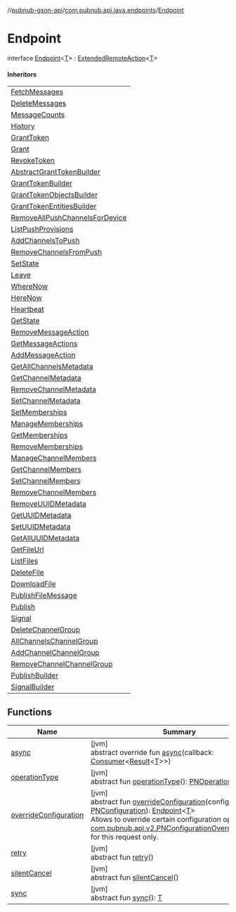 //[pubnub-gson-api](../../../index.md)/[com.pubnub.api.java.endpoints](../index.md)/[Endpoint](index.md)

# Endpoint

interface [Endpoint](index.md)&lt;[T](index.md)&gt; : [ExtendedRemoteAction](../../../../../pubnub-kotlin/pubnub-kotlin-core-api/pubnub-kotlin-core-api/com.pubnub.api.endpoints.remoteaction/-extended-remote-action/index.md)&lt;[T](index.md)&gt; 

#### Inheritors

| |
|---|
| [FetchMessages](../-fetch-messages/index.md) |
| [DeleteMessages](../-delete-messages/index.md) |
| [MessageCounts](../-message-counts/index.md) |
| [History](../-history/index.md) |
| [GrantToken](../../com.pubnub.api.java.endpoints.access/-grant-token/index.md) |
| [Grant](../../com.pubnub.api.java.endpoints.access/-grant/index.md) |
| [RevokeToken](../../com.pubnub.api.java.endpoints.access/-revoke-token/index.md) |
| [AbstractGrantTokenBuilder](../../com.pubnub.api.java.endpoints.access.builder/-abstract-grant-token-builder/index.md) |
| [GrantTokenBuilder](../../com.pubnub.api.java.endpoints.access.builder/-grant-token-builder/index.md) |
| [GrantTokenObjectsBuilder](../../com.pubnub.api.java.endpoints.access.builder/-grant-token-objects-builder/index.md) |
| [GrantTokenEntitiesBuilder](../../com.pubnub.api.java.endpoints.access.builder/-grant-token-entities-builder/index.md) |
| [RemoveAllPushChannelsForDevice](../../com.pubnub.api.java.endpoints.push/-remove-all-push-channels-for-device/index.md) |
| [ListPushProvisions](../../com.pubnub.api.java.endpoints.push/-list-push-provisions/index.md) |
| [AddChannelsToPush](../../com.pubnub.api.java.endpoints.push/-add-channels-to-push/index.md) |
| [RemoveChannelsFromPush](../../com.pubnub.api.java.endpoints.push/-remove-channels-from-push/index.md) |
| [SetState](../../com.pubnub.api.java.endpoints.presence/-set-state/index.md) |
| [Leave](../../com.pubnub.api.java.endpoints.presence/-leave/index.md) |
| [WhereNow](../../com.pubnub.api.java.endpoints.presence/-where-now/index.md) |
| [HereNow](../../com.pubnub.api.java.endpoints.presence/-here-now/index.md) |
| [Heartbeat](../../com.pubnub.api.java.endpoints.presence/-heartbeat/index.md) |
| [GetState](../../com.pubnub.api.java.endpoints.presence/-get-state/index.md) |
| [RemoveMessageAction](../../com.pubnub.api.java.endpoints.message_actions/-remove-message-action/index.md) |
| [GetMessageActions](../../com.pubnub.api.java.endpoints.message_actions/-get-message-actions/index.md) |
| [AddMessageAction](../../com.pubnub.api.java.endpoints.message_actions/-add-message-action/index.md) |
| [GetAllChannelsMetadata](../../com.pubnub.api.java.endpoints.objects_api.channel/-get-all-channels-metadata/index.md) |
| [GetChannelMetadata](../../com.pubnub.api.java.endpoints.objects_api.channel/-get-channel-metadata/index.md) |
| [RemoveChannelMetadata](../../com.pubnub.api.java.endpoints.objects_api.channel/-remove-channel-metadata/index.md) |
| [SetChannelMetadata](../../com.pubnub.api.java.endpoints.objects_api.channel/-set-channel-metadata/index.md) |
| [SetMemberships](../../com.pubnub.api.java.endpoints.objects_api.memberships/-set-memberships/index.md) |
| [ManageMemberships](../../com.pubnub.api.java.endpoints.objects_api.memberships/-manage-memberships/index.md) |
| [GetMemberships](../../com.pubnub.api.java.endpoints.objects_api.memberships/-get-memberships/index.md) |
| [RemoveMemberships](../../com.pubnub.api.java.endpoints.objects_api.memberships/-remove-memberships/index.md) |
| [ManageChannelMembers](../../com.pubnub.api.java.endpoints.objects_api.members/-manage-channel-members/index.md) |
| [GetChannelMembers](../../com.pubnub.api.java.endpoints.objects_api.members/-get-channel-members/index.md) |
| [SetChannelMembers](../../com.pubnub.api.java.endpoints.objects_api.members/-set-channel-members/index.md) |
| [RemoveChannelMembers](../../com.pubnub.api.java.endpoints.objects_api.members/-remove-channel-members/index.md) |
| [RemoveUUIDMetadata](../../com.pubnub.api.java.endpoints.objects_api.uuid/-remove-u-u-i-d-metadata/index.md) |
| [GetUUIDMetadata](../../com.pubnub.api.java.endpoints.objects_api.uuid/-get-u-u-i-d-metadata/index.md) |
| [SetUUIDMetadata](../../com.pubnub.api.java.endpoints.objects_api.uuid/-set-u-u-i-d-metadata/index.md) |
| [GetAllUUIDMetadata](../../com.pubnub.api.java.endpoints.objects_api.uuid/-get-all-u-u-i-d-metadata/index.md) |
| [GetFileUrl](../../com.pubnub.api.java.endpoints.files/-get-file-url/index.md) |
| [ListFiles](../../com.pubnub.api.java.endpoints.files/-list-files/index.md) |
| [DeleteFile](../../com.pubnub.api.java.endpoints.files/-delete-file/index.md) |
| [DownloadFile](../../com.pubnub.api.java.endpoints.files/-download-file/index.md) |
| [PublishFileMessage](../../com.pubnub.api.java.endpoints.files/-publish-file-message/index.md) |
| [Publish](../../com.pubnub.api.java.endpoints.pubsub/-publish/index.md) |
| [Signal](../../com.pubnub.api.java.endpoints.pubsub/-signal/index.md) |
| [DeleteChannelGroup](../../com.pubnub.api.java.endpoints.channel_groups/-delete-channel-group/index.md) |
| [AllChannelsChannelGroup](../../com.pubnub.api.java.endpoints.channel_groups/-all-channels-channel-group/index.md) |
| [AddChannelChannelGroup](../../com.pubnub.api.java.endpoints.channel_groups/-add-channel-channel-group/index.md) |
| [RemoveChannelChannelGroup](../../com.pubnub.api.java.endpoints.channel_groups/-remove-channel-channel-group/index.md) |
| [PublishBuilder](../../com.pubnub.api.java.v2.endpoints.pubsub/-publish-builder/index.md) |
| [SignalBuilder](../../com.pubnub.api.java.v2.endpoints.pubsub/-signal-builder/index.md) |

## Functions

| Name | Summary |
|---|---|
| [async](index.md#149557464%2FFunctions%2F126356644) | [jvm]<br>abstract override fun [async](index.md#149557464%2FFunctions%2F126356644)(callback: [Consumer](../../../../../pubnub-kotlin/pubnub-kotlin-core-api/pubnub-kotlin-core-api/com.pubnub.api.v2.callbacks/-consumer/index.md)&lt;[Result](../../../../../pubnub-kotlin/pubnub-kotlin-core-api/pubnub-kotlin-core-api/com.pubnub.api.v2.callbacks/-result/index.md)&lt;[T](index.md)&gt;&gt;) |
| [operationType](../../com.pubnub.api.java.v2.endpoints.pubsub/-signal-builder/index.md#1414065386%2FFunctions%2F126356644) | [jvm]<br>abstract fun [operationType](../../com.pubnub.api.java.v2.endpoints.pubsub/-signal-builder/index.md#1414065386%2FFunctions%2F126356644)(): [PNOperationType](../../../../../pubnub-kotlin/pubnub-kotlin-core-api/pubnub-kotlin-core-api/com.pubnub.api.enums/-p-n-operation-type/index.md) |
| [overrideConfiguration](override-configuration.md) | [jvm]<br>abstract fun [overrideConfiguration](override-configuration.md)(configuration: [PNConfiguration](../../../../../pubnub-kotlin/pubnub-kotlin-core-api/pubnub-kotlin-core-api/com.pubnub.api.v2/-p-n-configuration/index.md)): [Endpoint](index.md)&lt;[T](index.md)&gt;<br>Allows to override certain configuration options (see [com.pubnub.api.v2.PNConfigurationOverride.Builder](../../../../../pubnub-kotlin/pubnub-kotlin-core-api/pubnub-kotlin-core-api/com.pubnub.api.v2/-p-n-configuration-override/-builder/index.md)) for this request only. |
| [retry](../../com.pubnub.api.java.v2.endpoints.pubsub/-signal-builder/index.md#2020801116%2FFunctions%2F126356644) | [jvm]<br>abstract fun [retry](../../com.pubnub.api.java.v2.endpoints.pubsub/-signal-builder/index.md#2020801116%2FFunctions%2F126356644)() |
| [silentCancel](../../com.pubnub.api.java.v2.endpoints.pubsub/-signal-builder/index.md#-675955969%2FFunctions%2F126356644) | [jvm]<br>abstract fun [silentCancel](../../com.pubnub.api.java.v2.endpoints.pubsub/-signal-builder/index.md#-675955969%2FFunctions%2F126356644)() |
| [sync](../../com.pubnub.api.java.v2.endpoints.pubsub/-signal-builder/index.md#40193115%2FFunctions%2F126356644) | [jvm]<br>abstract fun [sync](../../com.pubnub.api.java.v2.endpoints.pubsub/-signal-builder/index.md#40193115%2FFunctions%2F126356644)(): [T](index.md) |
